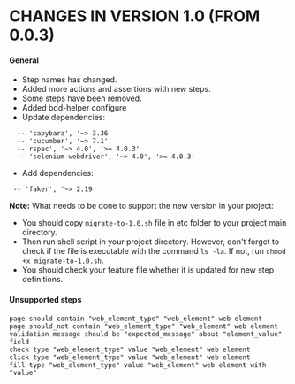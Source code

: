 CHANGES IN VERSION 1.0 (FROM 0.0.3)
===================================

#### General
 * Step names has changed.
 * Added more actions and assertions with new steps.
 * Some steps have been removed.
 * Added bdd-helper configure
 * Update dependencies:
 ```
   -- 'capybara', '~> 3.36' 
   -- 'cucumber', '~> 7.1' 
   -- rspec', '~> 4.0', '>= 4.0.3' 
   -- 'selenium-webdriver', '~> 4.0', '>= 4.0.3' 
  ```
 * Add dependencies:
 ```
  -- 'faker', '~> 2.19
 ```
   

**Note:** What needs to be done to support the new version in your project:
* You should copy `migrate-to-1.0.sh` file in etc folder to your project main directory.
* Then run shell script in your project directory. However, don't forget to check if the file is executable with the command `ls -la`. If not, run `chmod +x migrate-to-1.0.sh`.
* You should check your feature file whether it is updated for new step definitions.

#### Unsupported steps
 ```
page should contain "web_element_type" "web_element" web element
page should_not contain "web_element_type" "web_element" web element
validation message should be "expected_message" about "element_value" field
check type "web_element_type" value "web_element" web element
click type "web_element_type" value "web_element" web element
fill type "web_element_type" value "web_element" web element with "value"
 ```